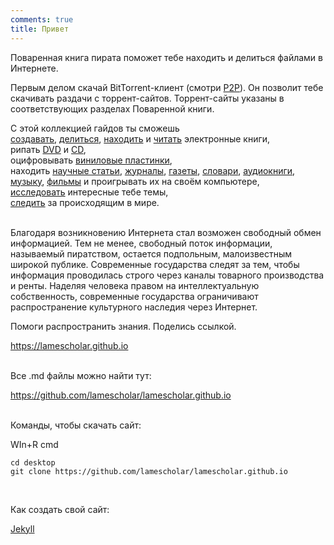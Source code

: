 ```yaml
---
comments: true
title: Привет
---
```


Поваренная книга пирата поможет тебе находить и делиться файлами в Интернете.

Первым делом скачай BitTorrent-клиент (смотри [P2P](/ru/p2p)). Он позволит тебе скачивать раздачи с торрент-сайтов. Торрент-сайты указаны в соответствующих разделах Поваренной книги.

С этой коллекцией гайдов ты сможешь<br>
[создавать](/ru/book-digitization), [делиться](/ru/how-to-share-your-stuff), [находить](/ru/book-searching) и [читать](/ru/reading-ebooks) электронные книги,<br>
рипать [DVD](/ru/films) и [CD](/ru/music#рип-cd),<br>
оцифровывать [виниловые пластинки](/ru/music#оцифровка-виниловых-пластинок),<br>
находить [научные статьи](/ru/articles), [журналы](/ru/magazines), [газеты](/ru/newspapers), [словари](/ru/reference-books), [аудиокниги](/ru/audiobooks), [музыку](/ru/music), [фильмы](/ru/films) и проигрывать их на своём компьютере,<br>
[исследовать](/ru/research) интересные тебе темы,<br>
[следить](/2023/12/08/follow-the-press-using-rss-ru.html) за происходящим в мире.
<br><br>

Благодаря возникновению Интернета стал возможен свободный обмен информацией. Тем не менее, свободный поток информации, называемый пиратством, остается подпольным, малоизвестным широкой публике. Современные государства следят за тем, чтобы информация проводилась строго через каналы товарного производства и ренты. Наделяя человека правом на интеллектуальную собственность, современные государства ограничивают распространение культурного наследия через Интернет.

Помоги распространить знания. Поделись ссылкой.

<https://lamescholar.github.io>
<br><br>

Все .md файлы можно найти тут:

<https://github.com/lamescholar/lamescholar.github.io>
<br><br>

Команды, чтобы скачать сайт:

WIn+R cmd

```
cd desktop
git clone https://github.com/lamescholar/lamescholar.github.io
```
<br>

Как создать свой сайт:

[Jekyll](/ru/jekyll)